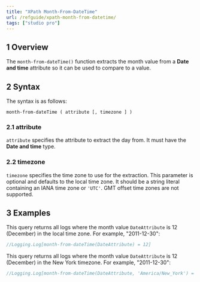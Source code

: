 ```yaml
---
title: "XPath Month-From-DateTime"
url: /refguide/xpath-month-from-datetime/
tags: ["studio pro"]
---
```


## 1 Overview

The `month-from-dateTime()` function extracts the month value from a **Date and time** attribute so it can be used to compare to a value.

## 2 Syntax

The syntax is as follows:

```
month-from-dateTime ( attribute [, timezone ] )
```

### 2.1 attribute

`attribute` specifies the attribute to extract the day from. It must have the **Date and time** type.

### 2.2 timezone

`timezone` specifies the time zone to use for the extraction.
This parameter is optional and defaults to the local time zone.
It should be a string literal containing an IANA time zone or `'UTC'`.
GMT offset time zones are not supported.

## 3 Examples

This query returns all logs where the month value `DateAttribute` is 12 (December) in the local time zone. For example, "2011-12-30":

```java {linenos=false}
//Logging.Log[month-from-dateTime(DateAttribute) = 12]
```

This query returns all logs where the month value `DateAttribute` is 12 (December) in the New York timezone. For example, "2011-12-30":

```java {linenos=false}
//Logging.Log[month-from-dateTime(DateAttribute, 'America/New_York') = 12]
```
